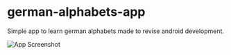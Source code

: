 # german-alphabets-app
Simple app to learn german alphabets made to revise android development.

![App Screenshot]([https://drive.google.com/file/d/1vbUFA14IsViYBo9MBz-LtxV88ehXtNDX/view?usp=sharing]) 
